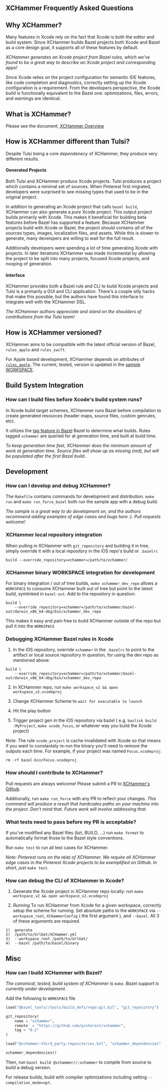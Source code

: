 ## XCHammer Frequently Asked Questions

## Why XCHammer?

Many features in Xcode rely on the fact that Xcode is both the editor and build
system. Since XCHammer builds Bazel projects both Xcode and Bazel as a core
design goal, it supports all of these features by default.

_XCHammer generates an Xcode project from Bazel rules, which we've found to be a
great way to describe an Xcode project and corresponding apps!_

Since Xcode relies on the project configuration for semantic IDE features, like
code completion and diagnostics, correctly setting up the Xcode configuration is
a requirement. From the developers perspective, the Xcode build is functionally
equivalent to the Bazel one: optimizations, files, errors, and warnings are
identical.

## What is XCHammer?

Please see the document, [XCHammer Overview](Docs/XCHammerOverview.md)

## How is XCHammer different than Tulsi?

Despite Tulsi being a core _dependenecy_ of XCHammer, they produce very
different results.

#### Generated Projects

Both Tulsi and XCHammer produce Xcode projects. Tulsi produces a project which
contains a minimal set of sources. When Pinterest first migrated, developers
were surprised to see missing types that used to be in the original project.

In addition to generating an Xcode project that calls `bazel build`, XCHammer
can also generate a _pure_ Xcode project. This output project builds primarily
with Xcode. This makes it beneficial for building beta features before Bazel has
supported a feature. Because XCHammer projects build with Xcode or Bazel, the
project should contains _all_ of the sources types, images, localization files,
and assets.  While this is slower to generate, many developers are willing to
wait for the full result.

Additionally developers were spending a lot of time generating Xcode with
projects. In later iterations XCHammer was made incremental by allowing the
project to be split into many projects, focused Xcode projects, and nooping of
generation.

#### Interface

XCHammer provides both a Bazel rule and CLI to build Xcode projects and Tulsi is a
primarily a GUI and CLI application. There's a couple silly hacks that make this
possible, but the authors have found this interface to integrate well with the
XCHammer DSL.

_The XCHammer authors appreciate and stand on the shoulders of contributions from
the Tulsi team!_

## How is XCHammer versioned?

XCHammer aims to be compatible with the latest official version of Bazel,
`rules_apple` and `rules_swift`.

For Apple based development, XCHammer depends on attributes of
[`rules_apple`](https://github.com/bazelbuild/rules_apple). The current, tested,
version is updated in the [sample
WORKSPACE](https://github.com/pinterest/xchammer/blob/master/sample/UrlGet/WORKSPACE).

## Build System Integration

### How can I build files before Xcode's build system runs?

In Xcode build target schemes, XCHammer runs Bazel before compilation to create
generated resources (header maps, source files, custom genrules, etc).

It utilizes the [tag feature in
Bazel](https://docs.bazel.build/versions/master/be/common-definitions.html#common.tags)
Bazel to determine what builds. Rules tagged `xchammer` are queried for at
generation time, and built at build time.

_To keep generation time fast, XCHammer does the minimum amount of work at
generation time. Source files will show up as missing (red), but will be
populated after the first Bazel build.._

## Development

### How can I develop and debug XCHammer?

The `Makefile` contains commands for development and distribution. `make run` and
`make run_force_bazel` both run the sample app with a debug build.

*The sample is a great way to do development on, and the authors recommend
adding examples of edge cases and bugs here :). Pull requests welcome!*


### XCHammer local repository integration

When pulling in XCHammer with `git_repository` and building it in tree, simply
override it with a local repository in the iOS repo's build or `.bazelrc`

```
build --override_repository=xchammer=/path/to/xchammer/
```

### XCHammer binary WORKSPACE integration for development

For binary integration / out of tree builds, `make xchammer_dev_repo` allows a
`WORKSPACE` to consume XCHammer built out of tree but point to the latest build,
symlinked in `bazel-out`. Add to the repository in question:
```
build \
    --override_repository=xchammer=/path/to/xchammer/bazel-out/darwin_x86_64-dbg/bin/xchammer_dev_repo
```

This makes it easy and pain free to build XCHammer outside of the repo but pull
it into the `WORKSPACE`

### Debugging XCHammer Bazel rules in Xcode

1. In the iOS repository, override `xchammer` in the `.bazelrc` to point to the
artifact or local source repository in question, for using the dev repo as
mentioned above:
```
build \
    --override_repository=xchammer=/path/to/xchammer/bazel-out/darwin_x86_64-dbg/bin/xchammer_dev_repo
```

2. In XCHammer repo, run `make workspace_v2 && open workspace_v2.xcodeproj`

3. Change XCHammer Scheme to `wait for executable to launch`

4. Hit the play button

5. Trigger project gen in the iOS repository via bazel ( e.g. `bazlisk build
:MyProject`, `make xcode_focus`, or whatever way you build the Xcode project) 

Note: The rule `xcode_project` is cache invalidated with Xcode so that means if
you want to constantaly re-run the binary you'll need to remove the outputs each
time. For example, if your project was named `Focus.xcodeproj`:
```
rm -rf bazel-bin/Focus.xcodeproj
```

### How should I contribute to XCHammer?

Pull requests are always welcome! Please submit a PR to [XCHammer's Github](https://github.com/pinterest/xchammer).

Additionally, run `make run_force` with any PR to reflect your changes. _This
command will produce a result that hardcodes paths on your machine into the
project. Don't mind that. Future work will involve addressing that_.

### What tests need to pass before my PR is acceptable?

If you've modified any Bazel files (bzl, BUILD, ...) run `make format` to automatically format those to the Bazel style conventions.

Run `make test` to run all test cases for XCHammer.

_Note: Pinterest runs on the `HEAD` of XCHammer. We require all XCHammer edge
cases in the Pinterest Xcode projects to be exemplified on Github. In short,
just `make test`._

### How can debug the CLI of XCHammer in Xcode?

1. Generate the Xcode project in XCHammer repo locally: run `make workspace_v2 && open workspace_v2.xcodeproj`

2. *Running*
To run XCHammer from Xcode for a given workspace, correctly setup the scheme for
running. Set absolute paths to the `WORKSPACE` via `--workspace_root`,
`XCHammerConfig` ( the first argument ), and `--bazel`. All 3 of these arguments
are required.

```
1)  generate 
2)  /path/to/UrlGet/XCHammer.yml 
3)  --workspace_root /path/to/UrlGet/
4)  --bazel /path/to/bazel/binary
```


## Misc

### How can I build XCHammer with Bazel?

_The canonical, tested, build system of XCHammer is `make`. Bazel support is
currently under development._

Add the following to `WORKSPACE` file
```python
load("@bazel_tools//tools/build_defs/repo:git.bzl", "git_repository")

git_repository(
    name = "xchammer",
    remote  = "https://github.com/pinterest/xchammer",
    tag = "0.2"
)

load("@xchammer:third_party:repositories.bzl", "xchammer_dependencies")

xchammer_dependencies()
```

Then, run `bazel build @xchammer//:xchammer` to compile from source to build a
debug version.

For release builds, build with compiler optimizations including setting
`--compilation_mode=opt`.
